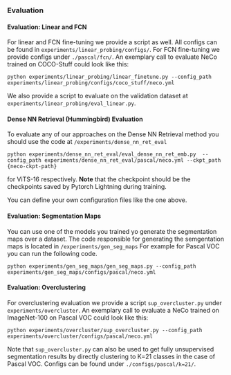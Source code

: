 ### Evaluation

#### Evaluation: Linear and FCN
For linear and FCN fine-tuning we provide a script as well. All configs can be found in `experiments/linear_probing/configs/`. 
For FCN fine-tuning we provide configs under `./pascal/fcn/`.
An exemplary call to evaluate NeCo trained on COCO-Stuff could look like this:
```
python experiments/linear_probing/linear_finetune.py --config_path experiments/linear_probing/configs/coco_stuff/neco.yml
```
We also provide a script to evaluate on the validation dataset at `experiments/linear_probing/eval_linear.py`.

#### Dense NN Retrieval (Hummingbird) Evaluation
To evaluate any of our approaches on the Dense NN Retrieval method you should use the code at `/experiments/dense_nn_ret_eval`
```
python experiments/dense_nn_ret_eval/eval_dense_nn_ret_emb.py  --config_path experiments/dense_nn_ret_eval/pascal/neco.yml --ckpt_path {neco-ckpt-path}
```
for ViTS-16 respectively. 
**Note** that the checkpoint should be the checkpoints saved by Pytorch Lightning during training.

You can define your own configuration files like the one above.

#### Evaluation: Segmentation Maps
You can use one of the models you trained yo generate the segmentation maps over a dataset.
The code responsible for generating the semgentation maps is located in `/experiments/gen_seg_maps`
For example for Pascal VOC you can run the following code.
```
python experiments/gen_seg_maps/gen_seg_maps.py --config_path experiments/gen_seg_maps/configs/pascal/neco.yml
```

#### Evaluation: Overclustering
For overclustering evaluation we provide a script `sup_overcluster.py` under `experiments/overcluster`.
An exemplary call to evaluate a NeCo trained on ImageNet-100 on Pascal VOC could look like this:
```
python experiments/overcluster/sup_overcluster.py --config_path experiments/overcluster/configs/pascal/neco.yml
```
Note that `sup_overcluster.py` can also be used to get fully unsupervised segmentation results by directly clustering to
K=21 classes in the case of Pascal VOC. Configs can be found under `./configs/pascal/k=21/`.
